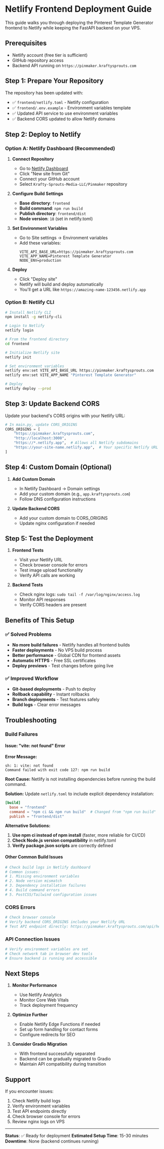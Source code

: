 # Netlify Frontend Deployment Guide

This guide walks you through deploying the Pinterest Template Generator frontend to Netlify while keeping the FastAPI backend on your VPS.

## Prerequisites

- Netlify account (free tier is sufficient)
- GitHub repository access
- Backend API running on `https://pinmaker.kraftysprouts.com`

## Step 1: Prepare Your Repository

The repository has been updated with:
- ✅ `frontend/netlify.toml` - Netlify configuration
- ✅ `frontend/.env.example` - Environment variables template
- ✅ Updated API service to use environment variables
- ✅ Backend CORS updated to allow Netlify domains

## Step 2: Deploy to Netlify

### Option A: Netlify Dashboard (Recommended)

1. **Connect Repository**
   - Go to [Netlify Dashboard](https://app.netlify.com)
   - Click "New site from Git"
   - Connect your GitHub account
   - Select `Krafty-Sprouts-Media-LLC/Pinmaker` repository

2. **Configure Build Settings**
   - **Base directory**: `frontend`
   - **Build command**: `npm run build`
   - **Publish directory**: `frontend/dist`
   - **Node version**: `18` (set in netlify.toml)

3. **Set Environment Variables**
   - Go to Site settings → Environment variables
   - Add these variables:
     ```
     VITE_API_BASE_URL=https://pinmaker.kraftysprouts.com
     VITE_APP_NAME=Pinterest Template Generator
     NODE_ENV=production
     ```

4. **Deploy**
   - Click "Deploy site"
   - Netlify will build and deploy automatically
   - You'll get a URL like `https://amazing-name-123456.netlify.app`

### Option B: Netlify CLI

```bash
# Install Netlify CLI
npm install -g netlify-cli

# Login to Netlify
netlify login

# From the frontend directory
cd frontend

# Initialize Netlify site
netlify init

# Set environment variables
netlify env:set VITE_API_BASE_URL https://pinmaker.kraftysprouts.com
netlify env:set VITE_APP_NAME "Pinterest Template Generator"

# Deploy
netlify deploy --prod
```

## Step 3: Update Backend CORS

Update your backend's CORS origins with your Netlify URL:

```python
# In main.py, update CORS_ORIGINS
CORS_ORIGINS = [
    "https://pinmaker.kraftysprouts.com",
    "http://localhost:3000",
    "https://*.netlify.app",  # Allows all Netlify subdomains
    "https://your-site-name.netlify.app",  # Your specific Netlify URL
]
```

## Step 4: Custom Domain (Optional)

1. **Add Custom Domain**
   - In Netlify Dashboard → Domain settings
   - Add your custom domain (e.g., `app.kraftysprouts.com`)
   - Follow DNS configuration instructions

2. **Update Backend CORS**
   - Add your custom domain to CORS_ORIGINS
   - Update nginx configuration if needed

## Step 5: Test the Deployment

1. **Frontend Tests**
   - Visit your Netlify URL
   - Check browser console for errors
   - Test image upload functionality
   - Verify API calls are working

2. **Backend Tests**
   - Check nginx logs: `sudo tail -f /var/log/nginx/access.log`
   - Monitor API responses
   - Verify CORS headers are present

## Benefits of This Setup

### ✅ Solved Problems
- **No more build failures** - Netlify handles all frontend builds
- **Faster deployments** - No VPS build process
- **Better performance** - Global CDN for frontend assets
- **Automatic HTTPS** - Free SSL certificates
- **Deploy previews** - Test changes before going live

### ✅ Improved Workflow
- **Git-based deployments** - Push to deploy
- **Rollback capability** - Instant rollbacks
- **Branch deployments** - Test features safely
- **Build logs** - Clear error messages

## Troubleshooting

### Build Failures

#### Issue: "vite: not found" Error
**Error Message:**
```
sh: 1: vite: not found
Command failed with exit code 127: npm run build
```

**Root Cause:** Netlify is not installing dependencies before running the build command.

**Solution:** Update `netlify.toml` to include explicit dependency installation:
```toml
[build]
  base = "frontend"
  command = "npm ci && npm run build"  # Changed from "npm run build"
  publish = "frontend/dist"
```

**Alternative Solutions:**
1. **Use npm ci instead of npm install** (faster, more reliable for CI/CD)
2. **Check Node.js version compatibility** in netlify.toml
3. **Verify package.json scripts** are correctly defined

#### Other Common Build Issues
```bash
# Check build logs in Netlify dashboard
# Common issues:
# 1. Missing environment variables
# 2. Node version mismatch  
# 3. Dependency installation failures
# 4. Build command errors
# 5. PostCSS/Tailwind configuration issues
```

### CORS Errors
```bash
# Check browser console
# Verify backend CORS_ORIGINS includes your Netlify URL
# Test API endpoint directly: https://pinmaker.kraftysprouts.com/api/health
```

### API Connection Issues
```bash
# Verify environment variables are set
# Check network tab in browser dev tools
# Ensure backend is running and accessible
```

## Next Steps

1. **Monitor Performance**
   - Use Netlify Analytics
   - Monitor Core Web Vitals
   - Track deployment frequency

2. **Optimize Further**
   - Enable Netlify Edge Functions if needed
   - Set up form handling for contact forms
   - Configure redirects for SEO

3. **Consider Gradio Migration**
   - With frontend successfully separated
   - Backend can be gradually migrated to Gradio
   - Maintain API compatibility during transition

## Support

If you encounter issues:
1. Check Netlify build logs
2. Verify environment variables
3. Test API endpoints directly
4. Check browser console for errors
5. Review nginx logs on VPS

---

**Status**: ✅ Ready for deployment
**Estimated Setup Time**: 15-30 minutes
**Downtime**: None (backend continues running)